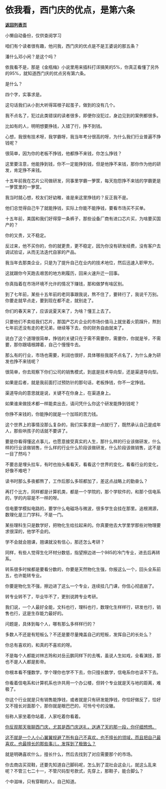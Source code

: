 # 依我看，西门庆的优点，是第六条

[**返回列表页**](/gzh/记忆承载3)

小懒自动备份，仅供查阅学习

咱们有个读者很有趣，他问我，西门庆的优点是不是王婆说的那五条？  

潘什么邓小闲？是这个吗？  

依我看不是，那是《金瓶梅》小说里用来插科打诨搞笑的5%，你真正看懂了另外的95%，就知道西门庆的优点另有第六条。

是什么？

四个字，实事求是。

这句话我们从小到大听得耳根子起茧子，做到的没有几个。  

我不点名了，犯过此类错误的读者很多，即便你没犯过，身边见到的案例都很多。  

比如有的人，明明想要挣钱，入错了行，挣不到钱。  

心想，我很有技术呀，我学霸呀，我当年考分很高的呀，为什么我们行业普遍不挣钱呢？  

很简单，因为你的老板不挣钱，他都挣不来钱，你怎么挣钱？  

这里要注意，他能挣到钱，你不一定能挣到钱，但是他挣不来钱，那你作为他的研发，肯定挣不来钱。  

十五年前我在芯片公司做研发，同事里学霸一箩筐，每天抱怨挣不来钱的学霸更是一箩筐里的一箩筐。  

我当时就心想，校友们好幼稚，谁是来这里挣钱的？反正我不是。

他们总觉得自己牛了就能挣钱，实际上你能不能挣钱，要看市场买不买单。  

十五年前，美国和我们好得穿一条裤子，那些设备厂商有进口芯片买，为啥要买国产的？

你的又贵，又不稳定。  

反过来，他不买你的，你的就更贵，更不稳定，因为你没有研发经费，没有客户去调试验证，从而无法迭代自家的产品。

我当年去那类企业，只是为了提升自己在业内的技术地位，然后迅速入职甲方。  

这就跟你今天跑去艰苦的地方刷履历，回来火速升迁一回事。  

你真指着在市场环境不允许的情况下赚钱，那和做梦有啥区别。  

到了七年前，某些十五年前的老同事跟我说，熬不住了，要转行了，我说千万别。你要走就早点走，要到现在都不走，就别走了。

你们的春天来了，应该说夏天来了，为啥？懂王上去了。  

只要他们不卖给我们芯片，那国产芯片企业的市场价值马上就坐着火箭蹿升，熬到七年前还没有走的老兄弟，继续等下去，你的财务自由就来了。  

说白了这个道理很简单，挣钱的关键只在于需不需要你，需要你，你就是爷，不需要，那你跟墙根蹲着，自己个慢慢牛去。  

那么有的行业，市场也需要，利润也很好，具体哪些我就不点名了，为什么身为研发也挣不来钱呢？

很简单，你去观察下你们公司的销售模式，到底是技术导向型，还是渠道导向型。

如果是后者，就是我前面打过预防针的那句话，老板挣钱，你不一定挣钱。  

渠道导向的意思就是说，关键不在你身上，在渠道身上。  

如果谁来做技术都一样能卖出去，请问凭什么你这个研发能挣到钱呢？  

你挣不来钱的，你能挣的就是一个加班的苦力钱。  

这个世界上的事情没那么复杂的，我们实事求是一点就行了，既然承认自己是成年人，那些哄孩子的话就不要讲了。  

要是你看得懂这点事儿，也愿意接受真实的人生，那什么样的行业该做研发，什么样的行业该做销售，什么样的行业什么阶段该做研发，什么阶段该做销售，这不是一目了然吗？  

不要总是埋头拉车，有时也抬头看看天，看看这个世界的变化，看看行业的变化，好像不难吧？  

读书时那么多夜都熬了，工作后那么多班都加了，差这点战略上的勤奋么？  

再打个比方，同样都是计算机类，都是一个学院的，那个学软件的，和那个信电系的，学的内容是不一样的呀。

信电要学模拟电路的，要学什么电磁场与微波，很多学生会挂在那里。追根溯源，数理化是三门学科，不是一门。  

某些理科生只是数学好，把物化生给拉起来的。你真要他去大学里学那些对物理要求很深的，他学不会的。  

学不会就会翘课，翘课就没有信心，那还怎么考研？  

同样，有些人觉得生化环材分数低，指望擦边进一个985的冷门专业，进去后再转系。  

转系很多时候都是要看分数的，你要是天然物化生强，你报这么一个，回头全系前五，也许能转专业。

你要是物化生不强，擦边进了这么一个专业，连续挂几门课，你信心彻底崩了。

转专业转不了，毕业毕不了，更别说跨专业考研。  

我们说，一个人最好全能，文科也行，理科也行，数理化生样样行，研发也行，销售也行，这是生存能力最好的。  

问题是，具体到每个人，哪有那么多样样行的？  

多数人不还是有短板么？不还是要尽量掩盖自己的短板，发挥自己的长处么？  

你总有喜欢的，和真的不喜欢的呀。  

不是每个人都能对林志玲和对岳云鹏同样下的去嘴，虽说人生如戏，全看演技，那也不是人人都是影帝。  

你根本看不懂数学，学个理你也学不下去，你只擅长数学，信电系你也读不下去。  

你看着信电系和计算机系也许共用一个办公楼，但转个专业就是天与地的距离，难极了。

你这个行业就是只有销售能挣钱，或者就是只有研发能挣钱，你恰好做反了，恰好又不擅长对面那个，那你就是眼巴巴的，可怜兮兮的没辙。  

俗称人家坐着你站着，人家吃着你看着。

[你反观那天我聊西门庆，尤其是西门庆送礼，送通了天的那一段，你仔细想想。](http://mp.weixin.qq.com/s?__biz=MzU0MjYwNDU2Mw==&mid=2247512822&idx=1&sn=f547362a28f8ce8ebf3b76ec8125b133&chksm=fb1ade8acc6d579cc50a42fe6edb9b8552b821e8c78ddf0c3dce3687805b00d92b10d3a7cddb&scene=21#wechat_redirect)

[这不就是一个人小心翼翼规避了所有自己不喜欢，也不擅长的领域，而且把自己最喜欢，也最擅长的那些事儿，发挥到了极致么？](http://mp.weixin.qq.com/s?__biz=MzU0MjYwNDU2Mw==&mid=2247512822&idx=1&sn=f547362a28f8ce8ebf3b76ec8125b133&chksm=fb1ade8acc6d579cc50a42fe6edb9b8552b821e8c78ddf0c3dce3687805b00d92b10d3a7cddb&scene=21#wechat_redirect)

就是明确喜欢什么，擅长什么，然后去找到了对应需要那个的市场。

你去商店买双鞋，还要先知道自己脚码呢，怎么到了混社会这会儿，就这么乱来呢？不管三七二十一，不管尺码型号款式，先穿上，那鞋子，能合脚么？

个中滋味，只有穿鞋的人，自己知道。

